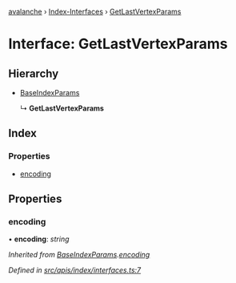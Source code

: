 [avalanche](../README.md) › [Index-Interfaces](../modules/index_interfaces.md) › [GetLastVertexParams](index_interfaces.getlastvertexparams.md)

# Interface: GetLastVertexParams

## Hierarchy

* [BaseIndexParams](index_interfaces.baseindexparams.md)

  ↳ **GetLastVertexParams**

## Index

### Properties

* [encoding](index_interfaces.getlastvertexparams.md#encoding)

## Properties

###  encoding

• **encoding**: *string*

*Inherited from [BaseIndexParams](index_interfaces.baseindexparams.md).[encoding](index_interfaces.baseindexparams.md#encoding)*

*Defined in [src/apis/index/interfaces.ts:7](https://github.com/ava-labs/avalanchejs/blob/ca67b81/src/apis/index/interfaces.ts#L7)*
